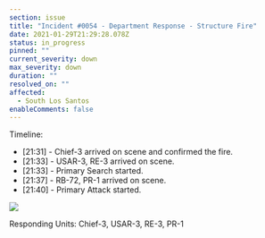 ```yaml
---
section: issue
title: "Incident #0054 - Department Response - Structure Fire"
date: 2021-01-29T21:29:28.078Z
status: in_progress
pinned: ""
current_severity: down
max_severity: down
duration: ""
resolved_on: ""
affected:
  - South Los Santos
enableComments: false
---
```

Timeline:

* \[21:31] - Chief-3 arrived on scene and confirmed the fire.
* \[21:33] - USAR-3, RE-3 arrived on scene.
* \[21:33] - Primary Search started.
* \[21:37] - RB-72, PR-1 arrived on scene.
* \[21:40] - Primary Attack started.

![](https://i.imgur.com/sjG0c5I.png)

Responding Units: Chief-3, USAR-3, RE-3, PR-1